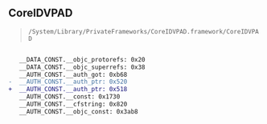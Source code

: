 ## CoreIDVPAD

> `/System/Library/PrivateFrameworks/CoreIDVPAD.framework/CoreIDVPAD`

```diff

   __DATA_CONST.__objc_protorefs: 0x20
   __DATA_CONST.__objc_superrefs: 0x38
   __AUTH_CONST.__auth_got: 0xb68
-  __AUTH_CONST.__auth_ptr: 0x520
+  __AUTH_CONST.__auth_ptr: 0x518
   __AUTH_CONST.__const: 0x1730
   __AUTH_CONST.__cfstring: 0x820
   __AUTH_CONST.__objc_const: 0x3ab8

```
